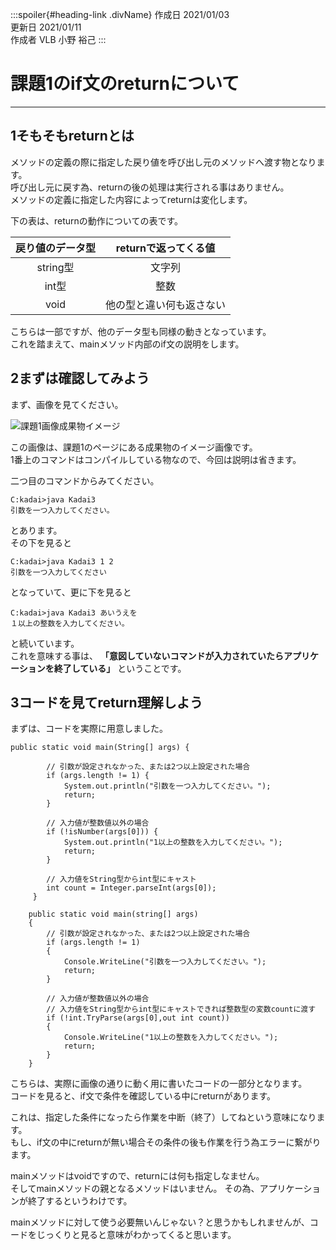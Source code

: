 <link href="https://sgwp.xyz/Content/md2.css" rel="stylesheet"></link>
<link rel="stylesheet" href="https://cdnjs.cloudflare.com/ajax/libs/highlight.js/9.15.10/styles/vs2015.min.css">
<script src="https://cdnjs.cloudflare.com/ajax/libs/highlight.js/9.15.10/highlight.min.js"></script>
<script>hljs.initHighlightingOnLoad();</script>

:::spoiler{#heading-link .divName}
作成日 2021/01/03  
更新日 2021/01/11  
作成者 VLB 小野 裕己 
:::

# 課題1のif文のreturnについて
***

## <span>1</span>そもそもreturnとは

メソッドの定義の際に指定した戻り値を呼び出し元のメソッドへ渡す物となります。  
呼び出し元に戻す為、returnの後の処理は実行される事はありません。  
メソッドの定義に指定した内容によってreturnは変化します。

下の表は、returnの動作についての表です。

| 戻り値のデータ型 | returnで返ってくる値 
| :---: | :---: |
| string型 | 文字列 |
| int型 | 整数 |
| void | 他の型と違い何も返さない |

こちらは一部ですが、他のデータ型も同様の動きとなっています。  
これを踏まえて、mainメソッド内部のif文の説明をします。

##  <span>2</span>まずは確認してみよう
まず、画像を見てください。

![課題1画像成果物イメージ](https://drive.google.com/uc?export=view&id=1RPO2Uyo6c5SYJ2R4yfjUbmV8KoWznJPB)

この画像は、課題1のページにある成果物のイメージ画像です。  
1番上のコマンドはコンパイルしている物なので、今回は説明は省きます。

二つ目のコマンドからみてください。

```
C:kadai>java Kadai3  
引数を一つ入力してください。
```

とあります。  
その下を見ると  

```
C:kadai>java Kadai3 1 2 
引数を一つ入力してください
```

となっていて、更に下を見ると 
 
```
C:kadai>java Kadai3 あいうえを
１以上の整数を入力してください。
```

と続いています。  
これを意味する事は、 **「意図していないコマンドが入力されていたらアプリケーションを終了している」** ということです。

## <span>3</span>コードを見てreturn理解しよう

まずは、コードを実際に用意しました。

```java:javaコード
public static void main(String[] args) {

		// 引数が設定されなかった、または2つ以上設定された場合
		if (args.length != 1) {
			System.out.println("引数を一つ入力してください。");
			return;
		}

		// 入力値が整数値以外の場合
		if (!isNumber(args[0])) {
			System.out.println("1以上の整数を入力してください。");
			return;
		}

		// 入力値をString型からint型にキャスト
		int count = Integer.parseInt(args[0]);
     }
```

```C#:C#コード
    public static void main(string[] args)
	{
		// 引数が設定されなかった、または2つ以上設定された場合
		if (args.length != 1)
		{
			Console.WriteLine("引数を一つ入力してください。");
			return;
		}

		// 入力値が整数値以外の場合
		// 入力値をString型からint型にキャストできれば整数型の変数countに渡す
		if (!int.TryParse(args[0],out int count))
		{
			Console.WriteLine("1以上の整数を入力してください。");
			return;
		}
    }
```

こちらは、実際に画像の通りに動く用に書いたコードの一部分となります。  
コードを見ると、if文で条件を確認している中にreturnがあります。

これは、指定した条件になったら作業を中断（終了）してねという意味になります。  
もし、if文の中にreturnが無い場合その条件の後も作業を行う為エラーに繋がります。

mainメソッドはvoidですので、returnには何も指定しなません。  
そしてmainメソッドの親となるメソッドはいません。
その為、アプリケーションが終了するというわけです。

mainメソッドに対して使う必要無いんじゃない？と思うかもしれませんが、コードをじっくりと見ると意味がわかってくると思います。
